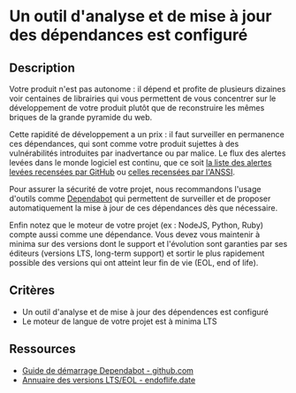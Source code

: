 # Un outil d'analyse et de mise à jour des dépendances est configuré

## Description

Votre produit n'est pas autonome : il dépend et profite de plusieurs
dizaines voir centaines de librairies qui vous permettent de vous
concentrer sur le développement de votre produit plutôt que de
reconstruire les mêmes briques de la grande pyramide du web.

Cette rapidité de développement a un prix : il faut surveiller en
permanence ces dépendances, qui sont comme votre produit sujettes à
des vulnérabilités introduites par inadvertance ou par malice. Le flux
des alertes levées dans le monde logiciel est continu, que ce soit [la
liste des alertes levées recensées par
GitHub](https://github.com/advisories) ou [celles recensées par
l'ANSSI](https://cert.ssi.gouv.fr/alerte/).

Pour assurer la sécurité de votre projet, nous recommandons l'usage
d'outils comme [Dependabot](https://github.com/dependabot) qui
permettent de surveiller et de proposer automatiquement la mise à jour
de ces dépendances dès que nécessaire.

Enfin notez que le moteur de votre projet (ex : NodeJS, Python, Ruby)
compte aussi comme une dépendance. Vous devez vous maintenir à minima
sur des versions dont le support et l'évolution sont garanties par ses
éditeurs (versions LTS, long-term support) et sortir le plus
rapidement possible des versions qui ont atteint leur fin de vie (EOL,
end of life).

## Critères

- Un outil d'analyse et de mise à jour des dépendences est configuré
- Le moteur de langue de votre projet est à minima LTS

## Ressources

- [Guide de démarrage Dependabot - github.com](https://docs.github.com/fr/code-security/getting-started/dependabot-quickstart-guide)
- [Annuaire des versions LTS/EOL - endoflife.date](https://endoflife.date/)
